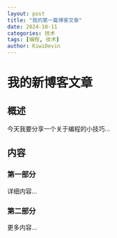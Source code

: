 ```yaml
---
layout: post
title: "我的第一篇博客文章"
date: 2024-10-11
categories: 技术
tags: [编程, 技术]
author: KiwiDevin
---
```


# 我的新博客文章

## 概述

今天我要分享一个关于编程的小技巧...

## 内容

### 第一部分

详细内容...

### 第二部分

更多内容...

